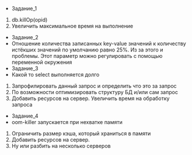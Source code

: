 - Задание_1
1. db.killOp(opid)
2. Увеличить максимальное время на выполнение
- Задание_2
- Отношение количества записанных key-value значений к количеству истёкших значений по умолчанию равно 25%. Из за этого и проблемы. Этот параметр можно регулировать с помощью переменной окружения
- Задание_3
- Какой то select выполняется долго
1. Запрофилировать данный запрос и определить что это за запрос
2. По возможности оптимизировать структуру БД и/или сам запрос
3. Добавить ресурсов на сервер. Увеличить время на обработку запроса
- Задание_4
- oom-killer запускается при нехватке памяти
1. Ограничить размер кэша, который храниться в памяти
2. Добавить ресурсов на сервер.
3. Ну или разбить на несколько серверов
